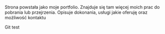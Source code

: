 Strona powstała jako moje portfolio. Znajduje się tam więcej moich prac do pobrania lub przejrzenia. Opisuje dokonania, usługi
jakie oferuję oraz możliwość kontaktu

Git test
